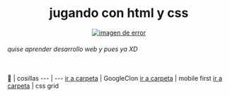 <div align="center" >
<h1> jugando con html y css </h1>
  <a href= #><img src= https://media.giphy.com/media/3osxY9kuM2NGUfvThe/giphy.gif alt="imagen de error"></a></div>
     
###### quise aprender desarrollo web y pues ya XD  
   
📁 | cosillas 
  --- | --- 
  [ir a carpeta](https://github.com/NekoShooter/jugandoAserFront-end/tree/master/googleClon) | GoogleClon
  [ir a carpeta](https://github.com/NekoShooter/jugandoAserFront-end/tree/master/movilDesing) | mobile first
  [ir a carpeta](https://github.com/NekoShooter/jugandoAserFront-end/tree/master/cssGrid) | css grid
